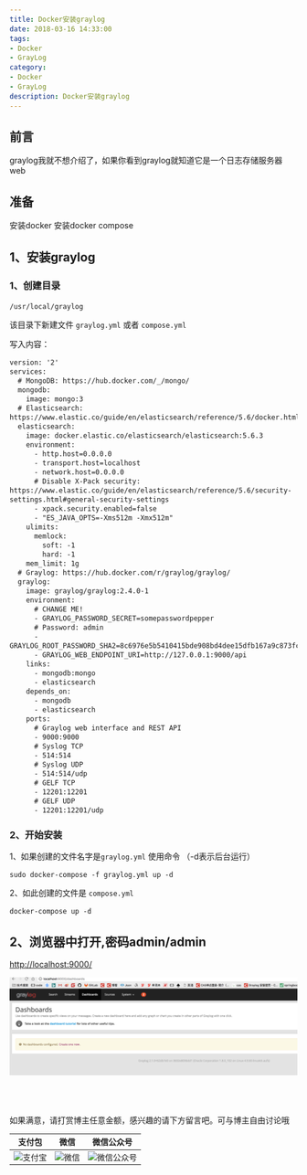 ```yaml
---
title: Docker安装graylog
date: 2018-03-16 14:33:00
tags: 
- Docker
- GrayLog
category: 
- Docker
- GrayLog
description: Docker安装graylog
---
```

<!-- image url 
https://raw.githubusercontent.com/HealerJean123/HealerJean123.github.io/master/blogImages
-->

## 前言

graylog我就不想介绍了，如果你看到graylog就知道它是一个日志存储服务器web

## 准备
 安装docker
 安装docker compose
 

## 1、安装graylog

### 1、创建目录<br/>

`/usr/local/graylog `

该目录下新建文件   `graylog.yml` 或者 `compose.yml` 

写入内容：

```
version: '2'
services:
  # MongoDB: https://hub.docker.com/_/mongo/
  mongodb:
    image: mongo:3
  # Elasticsearch: https://www.elastic.co/guide/en/elasticsearch/reference/5.6/docker.html
  elasticsearch:
    image: docker.elastic.co/elasticsearch/elasticsearch:5.6.3
    environment:
      - http.host=0.0.0.0
      - transport.host=localhost
      - network.host=0.0.0.0
      # Disable X-Pack security: https://www.elastic.co/guide/en/elasticsearch/reference/5.6/security-settings.html#general-security-settings
      - xpack.security.enabled=false
      - "ES_JAVA_OPTS=-Xms512m -Xmx512m"
    ulimits:
      memlock:
        soft: -1
        hard: -1
    mem_limit: 1g
  # Graylog: https://hub.docker.com/r/graylog/graylog/
  graylog:
    image: graylog/graylog:2.4.0-1
    environment:
      # CHANGE ME!
      - GRAYLOG_PASSWORD_SECRET=somepasswordpepper
      # Password: admin
      - GRAYLOG_ROOT_PASSWORD_SHA2=8c6976e5b5410415bde908bd4dee15dfb167a9c873fc4bb8a81f6f2ab448a918
      - GRAYLOG_WEB_ENDPOINT_URI=http://127.0.0.1:9000/api
    links:
      - mongodb:mongo
      - elasticsearch
    depends_on:
      - mongodb
      - elasticsearch
    ports:
      # Graylog web interface and REST API
      - 9000:9000
      # Syslog TCP
      - 514:514
      # Syslog UDP
      - 514:514/udp
      # GELF TCP
      - 12201:12201
      # GELF UDP
      - 12201:12201/udp

```

### 2、开始安装

1、如果创建的文件名字是`graylog.yml` 使用命令 （-d表示后台运行）

```
sudo docker-compose -f graylog.yml up -d
```
2、如此创建的文件是 `compose.yml` 

```
docker-compose up -d 
```


## 2、浏览器中打开,密码admin/admin

[ http://localhost:9000/]( http://localhost:9000/)

![WX20180316-141255@2x](markdownImage/WX20180316-141255@2x.png)





<br/><br/><br/>
如果满意，请打赏博主任意金额，感兴趣的请下方留言吧。可与博主自由讨论哦

|支付包 | 微信|微信公众号|
|:-------:|:-------:|:------:|
|![支付宝](https://raw.githubusercontent.com/HealerJean123/HealerJean123.github.io/master/assets/img/tctip/alpay.jpg) | ![微信](https://raw.githubusercontent.com/HealerJean123/HealerJean123.github.io/master/assets/img/tctip/weixin.jpg)|![微信公众号](https://raw.githubusercontent.com/HealerJean123/HealerJean123.github.io/master/assets/img/my/qrcode_for_gh_a23c07a2da9e_258.jpg)|




<!-- Gitalk 评论 start  -->

<link rel="stylesheet" href="https://unpkg.com/gitalk/dist/gitalk.css">
<script src="https://unpkg.com/gitalk@latest/dist/gitalk.min.js"></script> 
<div id="gitalk-container"></div>    
 <script type="text/javascript">
    var gitalk = new Gitalk({
		clientID: `1d164cd85549874d0e3a`,
		clientSecret: `527c3d223d1e6608953e835b547061037d140355`,
		repo: `HealerJean123.github.io`,
		owner: 'HealerJean123',
		admin: ['HealerJean123'],
		id: 'AAAAAAAAAAAAAA',
    });
    gitalk.render('gitalk-container');
</script> 

<!-- Gitalk end -->

